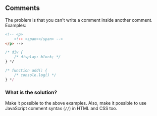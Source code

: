 ## Comments

The problem is that you can't write a comment inside another comment. Examples:

```html
<!-- <p>
	<!-- <span></span> -->
</p> -->
```

```css
/* div {
	/* display: block; */
} */
```

```js
/* function add() {
	/* console.log() */
} */
```

### What is the solution?

Make it possible to the above examples. Also, make it possible to use JavaScript comment syntax (`//`) in HTML and CSS too.
